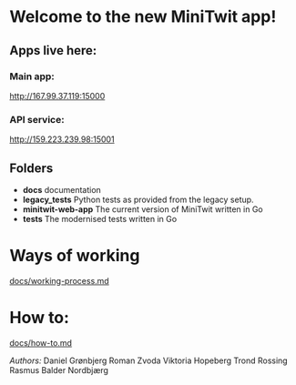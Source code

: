 # Welcome to the new MiniTwit app!

## Apps live here:
### Main app: 
http://167.99.37.119:15000

### API service: 
http://159.223.239.98:15001

## Folders
* **docs** documentation
* **legacy_tests** Python tests as provided from the legacy setup.
* **minitwit-web-app** The current version of MiniTwit written in Go
* **tests** The modernised tests written in Go

# Ways of working
[docs/working-process.md](docs/working-process.md)

# How to: 
[docs/how-to.md](docs/how-to.md)

*Authors:*
Daniel Grønbjerg
Roman Zvoda
Viktoria Hopeberg
Trond Rossing
Rasmus Balder Nordbjærg
